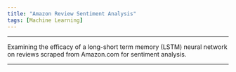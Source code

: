 ```yaml
---
title: "Amazon Review Sentiment Analysis"
tags: [Machine Learning]
---
```


***

Examining the efficacy of a long-short term memory (LSTM) neural network on reviews scraped from Amazon.com for sentiment analysis.

***
